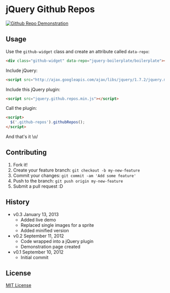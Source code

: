 # jQuery Github Repos

[![Github Repo Demonstration](http://f.cl.ly/items/0J1y0o0D461A0T1v1328/Screen%20Shot%202013-01-13%20at%207.32.55%20PM.png)](http://zenorocha.github.com/jquery-github-repos/)

## Usage

Use the `github-widget` class and create an attribute called `data-repo`:

```html
<div class="github-widget" data-repo="jquery-boilerplate/boilerplate"></div>
```

Include jQuery:

```html
<script src="http://ajax.googleapis.com/ajax/libs/jquery/1.7.2/jquery.min.js"></script>
```

Include this jQuery plugin:

```html
<script src="jquery.github.repos.min.js"></script>
```

Call the plugin:

```html
<script>
  $('.github-repos').githubRepos();
</script>
```

And that's it \o/

## Contributing

1. Fork it!
2. Create your feature branch: `git checkout -b my-new-feature`
3. Commit your changes: `git commit -am 'Add some feature'`
4. Push to the branch: `git push origin my-new-feature`
5. Submit a pull request :D

## History

* v0.3 January 13, 2013
  * Added live demo
  * Replaced single images for a sprite
  * Added minified version
* v0.2 September 11, 2012
  * Code wrapped into a jQuery plugin
  * Demonstration page created
* v0.1 September 10, 2012
  * Initial commit

## License

[MIT License](http://zenorocha.mit-license.org/)